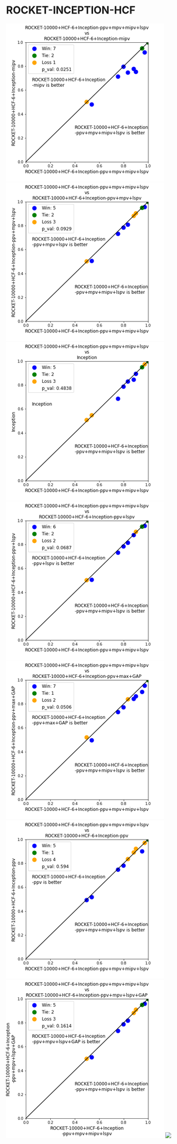 # ROCKET-INCEPTION-HCF

<img src="plots/ppv+mpv+mipv+lspv  vs mipv.png">
<img src="plots/ppv+mpv+mipv+lspv  vs ppv+mpv+lspv.png">
<img src="plots/ppv+mpv+mipv+lspv vs Inception.png">
<img src="plots/ppv+mpv+mipv+lspv vs ppv+lspv.png">
<img src="plots/ppv+mpv+mipv+lspv vs ppv+max+GAP.png">
<img src="plots/ppv+mpv+mipv+lspv vs ppv.png">
<img src="plots/ppv+mpv+mipv+lspv vs ppv+mpv+lspv+GAP.png">
<img src="plots/ppv+mpv+mipv+lspv vs ppv+mpv+mipv+lspv+GAP+max.png">
